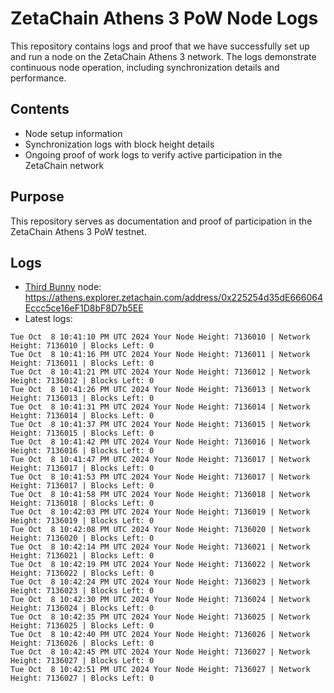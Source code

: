 # ZetaChain Athens 3 PoW Node Logs
This repository contains logs and proof that we have successfully set up and run a node on the ZetaChain Athens 3 network. The logs demonstrate continuous node operation, including synchronization details and performance.

## Contents
- Node setup information
- Synchronization logs with block height details
- Ongoing proof of work logs to verify active participation in the ZetaChain network

## Purpose
This repository serves as documentation and proof of participation in the ZetaChain Athens 3 PoW testnet.

## Logs

- [Third Bunny](https://thirdbunny.xyz/) node: https://athens.explorer.zetachain.com/address/0x225254d35dE666064Eccc5ce16eF1D8bF8D7b5EE
- Latest logs:
```
Tue Oct  8 10:41:10 PM UTC 2024 Your Node Height: 7136010 | Network Height: 7136010 | Blocks Left: 0
Tue Oct  8 10:41:16 PM UTC 2024 Your Node Height: 7136011 | Network Height: 7136011 | Blocks Left: 0
Tue Oct  8 10:41:21 PM UTC 2024 Your Node Height: 7136012 | Network Height: 7136012 | Blocks Left: 0
Tue Oct  8 10:41:26 PM UTC 2024 Your Node Height: 7136013 | Network Height: 7136013 | Blocks Left: 0
Tue Oct  8 10:41:31 PM UTC 2024 Your Node Height: 7136014 | Network Height: 7136014 | Blocks Left: 0
Tue Oct  8 10:41:37 PM UTC 2024 Your Node Height: 7136015 | Network Height: 7136015 | Blocks Left: 0
Tue Oct  8 10:41:42 PM UTC 2024 Your Node Height: 7136016 | Network Height: 7136016 | Blocks Left: 0
Tue Oct  8 10:41:47 PM UTC 2024 Your Node Height: 7136017 | Network Height: 7136017 | Blocks Left: 0
Tue Oct  8 10:41:53 PM UTC 2024 Your Node Height: 7136017 | Network Height: 7136017 | Blocks Left: 0
Tue Oct  8 10:41:58 PM UTC 2024 Your Node Height: 7136018 | Network Height: 7136018 | Blocks Left: 0
Tue Oct  8 10:42:03 PM UTC 2024 Your Node Height: 7136019 | Network Height: 7136019 | Blocks Left: 0
Tue Oct  8 10:42:08 PM UTC 2024 Your Node Height: 7136020 | Network Height: 7136020 | Blocks Left: 0
Tue Oct  8 10:42:14 PM UTC 2024 Your Node Height: 7136021 | Network Height: 7136021 | Blocks Left: 0
Tue Oct  8 10:42:19 PM UTC 2024 Your Node Height: 7136022 | Network Height: 7136022 | Blocks Left: 0
Tue Oct  8 10:42:24 PM UTC 2024 Your Node Height: 7136023 | Network Height: 7136023 | Blocks Left: 0
Tue Oct  8 10:42:30 PM UTC 2024 Your Node Height: 7136024 | Network Height: 7136024 | Blocks Left: 0
Tue Oct  8 10:42:35 PM UTC 2024 Your Node Height: 7136025 | Network Height: 7136025 | Blocks Left: 0
Tue Oct  8 10:42:40 PM UTC 2024 Your Node Height: 7136026 | Network Height: 7136026 | Blocks Left: 0
Tue Oct  8 10:42:45 PM UTC 2024 Your Node Height: 7136027 | Network Height: 7136027 | Blocks Left: 0
Tue Oct  8 10:42:51 PM UTC 2024 Your Node Height: 7136027 | Network Height: 7136027 | Blocks Left: 0
```
